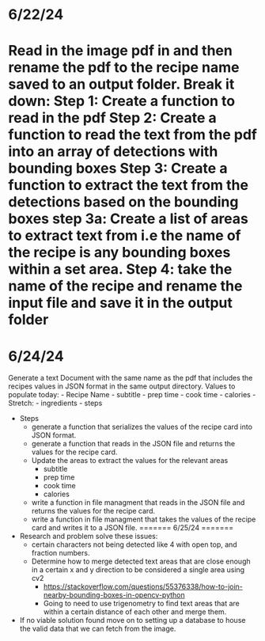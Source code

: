 6/22/24
=======
Read in the image pdf in and then rename the pdf to the recipe name saved to an output folder.
Break it down:
    Step 1: Create a function to read in the pdf
    Step 2: Create a function to read the text from the pdf into an array of detections with bounding boxes
    Step 3: Create a function to extract the text from the detections based on the bounding boxes
        step 3a: Create a list of areas to extract text from i.e the name of the recipe is any bounding boxes within a set area.
    Step 4: take the name of the recipe and rename the input file and save it in the output folder
=======
6/24/24
=======
Generate a text Document with the same name as the pdf that includes the recipes values in JSON format in the same output directory.
Values to populate today:
    - Recipe Name
    - subtitle
    - prep time
    - cook time
    - calories
    - Stretch:
      - ingredients
      - steps
- Steps
   - generate a function that serializes the values of the recipe card into JSON format.
   - generate a function that reads in the JSON file and returns the values for the recipe card.
   - Update the areas to extract the values for the relevant areas
     - subtitle
     - prep time
     - cook time
     - calories
   - write a function in file managment that reads in the JSON file and returns the values for the recipe card.
   - write a function in file managment that takes the values of the recipe card and writes it to a JSON file.
=======
6/25/24
=======
 - Research and problem solve these issues:
   - certain characters not being detected like 4 with open top, and fraction numbers.
   - Determine how to merge detected text areas that are close enough in a certain x and y direction to be considered a single area using cv2
     - https://stackoverflow.com/questions/55376338/how-to-join-nearby-bounding-boxes-in-opencv-python
     - Going to need to use trigenometry to find text areas that are within a certain distance of each other and merge them.
 - If no viable solution found move on to setting up a database to house the valid data that we can fetch from the image.